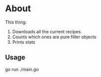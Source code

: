 # About

This thing:

1. Downloads all the current recipes
1. Counts which ones are pure filter objects
1. Prints stats

## Usage

go run ./main.go

